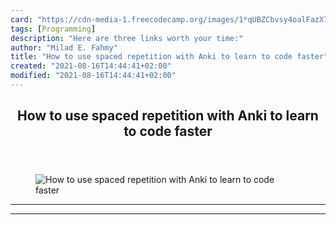 ```yaml
---
card: "https://cdn-media-1.freecodecamp.org/images/1*qUBZCbvsy4oalFazX7RY1g.jpeg"
tags: [Programming]
description: "Here are three links worth your time:"
author: "Milad E. Fahmy"
title: "How to use spaced repetition with Anki to learn to code faster"
created: "2021-08-16T14:44:41+02:00"
modified: "2021-08-16T14:44:41+02:00"
---
```

<div class="site-wrapper">
<main id="site-main" class="site-main outer">
<div class="inner">
<article class="post-full post tag-programming tag-productivity tag-tech tag-startup tag-life-lessons ">
<header class="post-full-header">
<h1 class="post-full-title">How to use spaced repetition with Anki to learn to code faster</h1>
</header>
<figure class="post-full-image">
<picture>
<source media="(max-width: 700px)" sizes="1px" srcset="data:image/gif;base64,R0lGODlhAQABAIAAAAAAAP///yH5BAEAAAAALAAAAAABAAEAAAIBRAA7 1w">
<source media="(min-width: 701px)" sizes="(max-width: 800px) 400px,
(max-width: 1170px) 700px,
1400px" srcset="https://cdn-media-1.freecodecamp.org/images/1*qUBZCbvsy4oalFazX7RY1g.jpeg 300w,
https://cdn-media-1.freecodecamp.org/images/1*qUBZCbvsy4oalFazX7RY1g.jpeg 600w,
https://cdn-media-1.freecodecamp.org/images/1*qUBZCbvsy4oalFazX7RY1g.jpeg 1000w,
https://cdn-media-1.freecodecamp.org/images/1*qUBZCbvsy4oalFazX7RY1g.jpeg 2000w">
<img onerror="this.style.display='none'" src="https://cdn-media-1.freecodecamp.org/images/1*qUBZCbvsy4oalFazX7RY1g.jpeg" alt="How to use spaced repetition with Anki to learn to code faster">
</picture>
</figure>
<section class="post-full-content">
<div class="post-content">
</div>
<hr>
<hr>
</section>
</article>
</div>
</main>
</div>
<!-- Google Tag Manager (noscript) -->
<!-- End Google Tag Manager (noscript) -->
